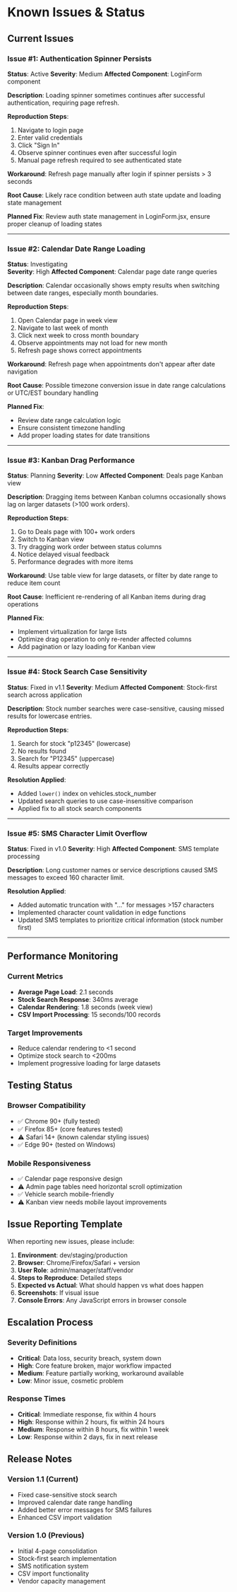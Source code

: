 # Known Issues & Status

## Current Issues

### Issue #1: Authentication Spinner Persists
**Status**: Active
**Severity**: Medium
**Affected Component**: LoginForm component

**Description**: 
Loading spinner sometimes continues after successful authentication, requiring page refresh.

**Reproduction Steps**:
1. Navigate to login page
2. Enter valid credentials
3. Click "Sign In"
4. Observe spinner continues even after successful login
5. Manual page refresh required to see authenticated state

**Workaround**: 
Refresh page manually after login if spinner persists > 3 seconds

**Root Cause**: 
Likely race condition between auth state update and loading state management

**Planned Fix**: 
Review auth state management in LoginForm.jsx, ensure proper cleanup of loading states

---

### Issue #2: Calendar Date Range Loading
**Status**: Investigating  
**Severity**: High
**Affected Component**: Calendar page date range queries

**Description**:
Calendar occasionally shows empty results when switching between date ranges, especially month boundaries.

**Reproduction Steps**:
1. Open Calendar page in week view
2. Navigate to last week of month
3. Click next week to cross month boundary
4. Observe appointments may not load for new month
5. Refresh page shows correct appointments

**Workaround**:
Refresh page when appointments don't appear after date navigation

**Root Cause**:
Possible timezone conversion issue in date range calculations or UTC/EST boundary handling

**Planned Fix**:
- Review date range calculation logic
- Ensure consistent timezone handling
- Add proper loading states for date transitions

---

### Issue #3: Kanban Drag Performance
**Status**: Planning
**Severity**: Low
**Affected Component**: Deals page Kanban view

**Description**:
Dragging items between Kanban columns occasionally shows lag on larger datasets (>100 work orders).

**Reproduction Steps**:
1. Go to Deals page with 100+ work orders
2. Switch to Kanban view
3. Try dragging work order between status columns
4. Notice delayed visual feedback
5. Performance degrades with more items

**Workaround**:
Use table view for large datasets, or filter by date range to reduce item count

**Root Cause**:
Inefficient re-rendering of all Kanban items during drag operations

**Planned Fix**:
- Implement virtualization for large lists
- Optimize drag operation to only re-render affected columns
- Add pagination or lazy loading for Kanban view

---

### Issue #4: Stock Search Case Sensitivity
**Status**: Fixed in v1.1
**Severity**: Medium
**Affected Component**: Stock-first search across application

**Description**:
Stock number searches were case-sensitive, causing missed results for lowercase entries.

**Reproduction Steps**:
1. Search for stock "p12345" (lowercase)
2. No results found
3. Search for "P12345" (uppercase)
4. Results appear correctly

**Resolution Applied**:
- Added `lower()` index on vehicles.stock_number
- Updated search queries to use case-insensitive comparison
- Applied fix to all stock search components

---

### Issue #5: SMS Character Limit Overflow
**Status**: Fixed in v1.0
**Severity**: High
**Affected Component**: SMS template processing

**Description**:
Long customer names or service descriptions caused SMS messages to exceed 160 character limit.

**Resolution Applied**:
- Added automatic truncation with "..." for messages >157 characters
- Implemented character count validation in edge functions
- Updated SMS templates to prioritize critical information (stock number first)

---

## Performance Monitoring

### Current Metrics
- **Average Page Load**: 2.1 seconds
- **Stock Search Response**: 340ms average
- **Calendar Rendering**: 1.8 seconds (week view)
- **CSV Import Processing**: 15 seconds/100 records

### Target Improvements
- Reduce calendar rendering to <1 second
- Optimize stock search to <200ms
- Implement progressive loading for large datasets

## Testing Status

### Browser Compatibility
- ✅ Chrome 90+ (fully tested)
- ✅ Firefox 85+ (core features tested)
- ⚠️ Safari 14+ (known calendar styling issues)
- ✅ Edge 90+ (tested on Windows)

### Mobile Responsiveness
- ✅ Calendar page responsive design
- ⚠️ Admin page tables need horizontal scroll optimization
- ✅ Vehicle search mobile-friendly
- ⚠️ Kanban view needs mobile layout improvements

## Issue Reporting Template

When reporting new issues, please include:

1. **Environment**: dev/staging/production
2. **Browser**: Chrome/Firefox/Safari + version
3. **User Role**: admin/manager/staff/vendor
4. **Steps to Reproduce**: Detailed steps
5. **Expected vs Actual**: What should happen vs what does happen
6. **Screenshots**: If visual issue
7. **Console Errors**: Any JavaScript errors in browser console

## Escalation Process

### Severity Definitions
- **Critical**: Data loss, security breach, system down
- **High**: Core feature broken, major workflow impacted
- **Medium**: Feature partially working, workaround available
- **Low**: Minor issue, cosmetic problem

### Response Times
- **Critical**: Immediate response, fix within 4 hours
- **High**: Response within 2 hours, fix within 24 hours
- **Medium**: Response within 8 hours, fix within 1 week
- **Low**: Response within 2 days, fix in next release

## Release Notes

### Version 1.1 (Current)
- Fixed case-sensitive stock search
- Improved calendar date range handling
- Added better error messages for SMS failures
- Enhanced CSV import validation

### Version 1.0 (Previous)
- Initial 4-page consolidation
- Stock-first search implementation
- SMS notification system
- CSV import functionality
- Vendor capacity management